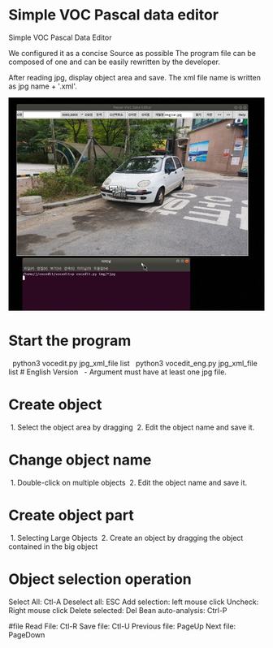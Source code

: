 Simple VOC Pascal data editor
============================

Simple VOC Pascal Data Editor

We configured it as a concise Source as possible
The program file can be composed of one and can be easily rewritten by the developer.

After reading jpg, display object area and save.
The xml file name is written as jpg name + '.xml'.

![VOCEDIT](./image/VOC.jpg)

# Start the program
  python3 vocedit.py jpg_xml_file list
  python3 vocedit_eng.py jpg_xml_file list # English Version
  - Argument must have at least one jpg file.

# Create object
 1. Select the object area by dragging
 2. Edit the object name and save it.

# Change object name
 1. Double-click on multiple objects
 2. Edit the object name and save it.

# Create object part
 1. Selecting Large Objects
 2. Create an object by dragging the object contained in the big object

# Object selection operation
Select All: Ctl-A
Deselect all: ESC
Add selection: left mouse click
Uncheck: Right mouse click
Delete selected: Del
Bean auto-analysis: Ctrl-P

#file
Read File: Ctl-R
Save file: Ctl-U
Previous file: PageUp
Next file: PageDown
